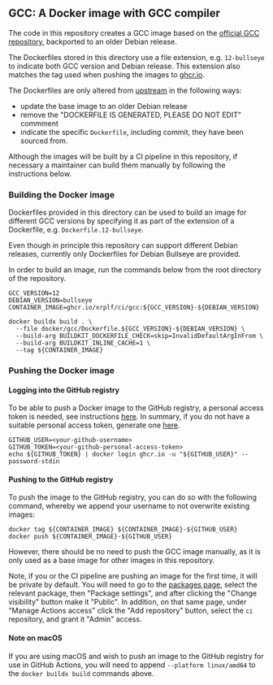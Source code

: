 ## GCC: A Docker image with GCC compiler

The code in this repository creates a GCC image based on the
[official GCC repository](https://github.com/docker-library/gcc), backported
to an older Debian release.

The Dockerfiles stored in this directory use a file extension, e.g. `12-bullseye`
to indicate both GCC version and Debian release. This extension also matches the
tag used when pushing the images to [ghcr.io](https://github.com/XRPLF/ci/pkgs/container/gcc).

The Dockerfiles are only altered from [upstream](https://github.com/docker-library/gcc)
in the following ways:

* update the base image to an older Debian release
* remove the "DOCKERFILE IS GENERATED, PLEASE DO NOT EDIT" commment
* indicate the specific `Dockerfile`, including commit, they have been sourced from.

Although the images will be built by a CI pipeline in this repository, if
necessary a maintainer can build them manually by following the instructions
below.

### Building the Docker image

Dockerfiles provided in this directory can be used to build an image for
different GCC versions by specifying it as part of the extension of a
Dockerfile, e.g. `Dockerfile.12-bullseye`.

Even though in principle this repository can support different Debian releases,
currently only Dockerfiles for Debian Bullseye are provided.

In order to build an image, run the commands below from the root directory of
the repository.

```shell
GCC_VERSION=12
DEBIAN_VERSION=bullseye
CONTAINER_IMAGE=ghcr.io/xrplf/ci/gcc:${GCC_VERSION}-${DEBIAN_VERSION}

docker buildx build . \
  --file docker/gcc/Dockerfile.${GCC_VERSION}-${DEBIAN_VERSION} \
  --build-arg BUILDKIT_DOCKERFILE_CHECK=skip=InvalidDefaultArgInFrom \
  --build-arg BUILDKIT_INLINE_CACHE=1 \
  --tag ${CONTAINER_IMAGE}
```

### Pushing the Docker image

#### Logging into the GitHub registry

To be able to push a Docker image to the GitHub registry, a personal access
token is needed, see instructions [here](https://docs.github.com/en/packages/working-with-a-github-packages-registry/working-with-the-container-registry#authenticating-with-a-personal-access-token-classic).
In summary, if you do not have a suitable personal access token, generate one
[here](https://github.com/settings/tokens/new?scopes=write:packages).

```shell
GITHUB_USER=<your-github-username>
GITHUB_TOKEN=<your-github-personal-access-token>
echo ${GITHUB_TOKEN} | docker login ghcr.io -u "${GITHUB_USER}" --password-stdin
```

#### Pushing to the GitHub registry

To push the image to the GitHub registry, you can do so with the following
command, whereby we append your username to not overwrite existing images:

```shell
docker tag ${CONTAINER_IMAGE} ${CONTAINER_IMAGE}-${GITHUB_USER}
docker push ${CONTAINER_IMAGE}-${GITHUB_USER}
```

However, there should be no need to push the GCC image manually, as it is only
used as a base image for other images in this repository.

Note, if you or the CI pipeline are pushing an image for the first time, it will
be private by default. You will need to go to the
[packages page](https://github.com/orgs/XRPLF/packages), select the relevant
package, then "Package settings", and after clicking the "Change visibility"
button make it "Public". In addition, on that same page, under "Manage Actions
access" click the "Add repository" button, select the `ci` repository, and grant
it "Admin" access.

#### Note on macOS

If you are using macOS and wish to push an image to the GitHub registry for use
in GitHub Actions, you will need to append `--platform linux/amd64` to the
`docker buildx build` commands above.
